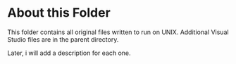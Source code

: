 # About this Folder


This folder contains all original files written to run on UNIX. Additional Visual Studio files are in the parent directory.

Later, i will add a description for each one.
